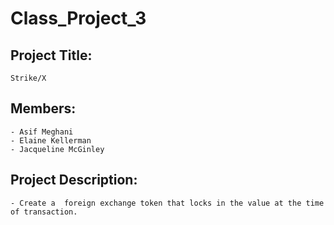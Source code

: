 # Class_Project_3
## Project Title:
    Strike/X
## Members:
    - Asif Meghani
    - Elaine Kellerman
    - Jacqueline McGinley

## Project Description:
    - Create a  foreign exchange token that locks in the value at the time of transaction.


    


